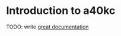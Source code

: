 # Introduction to a40kc

TODO: write [great documentation](http://jacobian.org/writing/what-to-write/)
